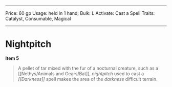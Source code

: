 
---
Price: 60 gp
Usage: held in 1 hand;
Bulk: L
Activate: Cast a Spell
Traits: Catalyst, Consumable, Magical

---

# Nightpitch

**Item 5**

> A pellet of tar mixed with the fur of a nocturnal creature, such as a [[Nethys/Animals and Gears/Bat]], *nightpitch* used to cast a *[[Darkness]]* spell makes the area of the *darkness* difficult terrain.
